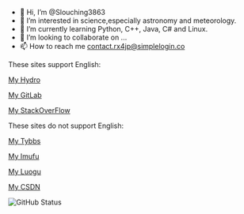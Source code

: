 - 👋 Hi, I’m @Slouching3863
- 👀 I’m interested in science,especially astronomy and meteorology.
- 🌱 I’m currently learning Python, C++, Java, C# and Linux.
- 💞️ I’m looking to collaborate on ...
- 📫 How to reach me contact.rx4jp@simplelogin.co

These sites support English:

[My Hydro](https://hydro.ac/user/8021)

[My GitLab](https://gitlab.com/Accustom9023)

[My StackOverFlow](https://stackoverflow.com/users/17522238/enigmatic1185)

These sites do not support English:

[My Tybbs](https://www.tybbs.org.cn/?109888)

[My Imufu](https://bbs.imufu.cn/?350418)

[My Luogu](https://www.luogu.com.cn/user/727453)

[My CSDN](https://blog.csdn.net/weixin_50038684)

![GitHub Status](https://github-readme-stats.vercel.app/api?show_icons=true&username=wowzachwang&theme=dark)

<!---
WowZachWang/WowZachWang is a ✨ special ✨ repository because its `README.md` (this file) appears on your GitHub profile.
You can click the Preview link to take a look at your changes.
--->
